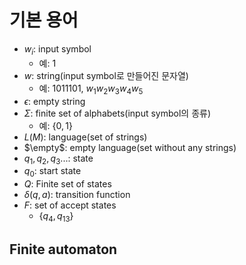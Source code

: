 # 기본 용어
* $w_i$: input symbol
    * 예: 1
* $w$: string(input symbol로 만들어진 문자열)
    * 예: 1011101, $w_1w_2w_3w_4w_5$
* $\epsilon$: empty string
* $\Sigma$: finite set of alphabets(input symbol의 종류)
    * 예: $\{0,1\}$
* $L(M)$: language(set of strings)
* $\empty$: empty language(set without any strings)
* $q_1,q_2,q_3...$: state
* $q_0$: start state
* $Q$: Finite set of states
* $\delta(q,a)$: transition function
* $F$: set of accept states
    * $\{q_4,q_{13}\}$
## Finite automaton
